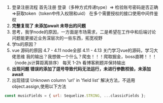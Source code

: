 

1. 登录注册流程
  首先注册
  登录（多种方式传递type）=> 检验账号密码是否正确=>获取token（token中传入权限和uid）
  在多个需要授权的接口使用中间件鉴权
2. **完整复现了 未添加await 未导出的问题**
3. 思考，我学node的原因，一方面是市场需求，二是希望在工作中和后端讨论问题能更接近业务深层次的一些东西，拓宽视野
4. 学ts的原因？
5. vue 源码的原因
4.7 - 4.11 node全部
4.11 - 4.13 关门学习vue的源码，学习大佬思维
我的输出？我想做一个什么？爬虫！！！爬取掘金，boss直聘！！！（node.js计算距离排序）
每天 1-2h 看博客刷题并保持输出
6. **出现问题 错误的添加了逗号导致代码无法运行，未进行参数校验，未添加await**
7. 出现错误  Unknown column 'url' in 'field list'
解决方法，不适用object.assign,使用以下方法
```js
const musicFields = { url: Sequelize.STRING, ...classicFields };
```